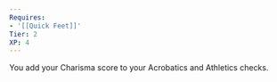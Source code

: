 ```yaml
---
Requires:
- '[[Quick Feet]]'
Tier: 2
XP: 4
---
```


You add your Charisma score to your Acrobatics and Athletics checks.